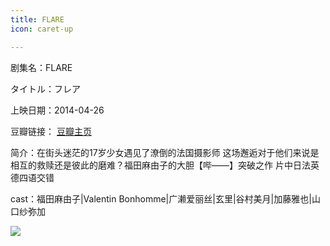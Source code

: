 ```yaml
---
title: FLARE
icon: caret-up

---
```


剧集名：FLARE

タイトル：フレア

上映日期：2014-04-26

豆瓣链接： [豆瓣主页](https://movie.douban.com/subject/25843863/)

简介：在街头迷茫的17岁少女遇见了潦倒的法国摄影师 这场邂逅对于他们来说是相互的救赎还是彼此的磨难？福田麻由子的大胆【哔——】突破之作 片中日法英德四语交错 ​​​


cast：福田麻由子|Valentin Bonhomme|广濑爱丽丝|玄里|谷村美月|加藤雅也|山口纱弥加

![](https://listpic.tsgsanjiao.com/movie/2014/2014flare.jpg)